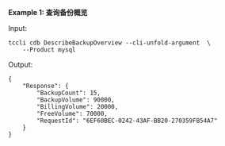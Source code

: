 **Example 1: 查询备份概览**



Input: 

```
tccli cdb DescribeBackupOverview --cli-unfold-argument  \
    --Product mysql
```

Output: 
```
{
    "Response": {
        "BackupCount": 15,
        "BackupVolume": 90000,
        "BillingVolume": 20000,
        "FreeVolume": 70000,
        "RequestId": "6EF60BEC-0242-43AF-BB20-270359FB54A7"
    }
}
```

